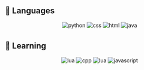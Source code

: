 <!--
**jeffock/jeffock** is a ✨ _special_ ✨ repository because its `README.md` (this file) appears on your GitHub profile.

Here are some ideas to get you started:

- 🔭 I’m currently working on ...
- 🌱 I’m currently learning ...
- 👯 I’m looking to collaborate on ...
- 🤔 I’m looking for help with ...
- 💬 Ask me about ...
- 📫 How to reach me: ...
- 😄 Pronouns: ...
- ⚡ Fun fact: ...
-->

<br/>

## 🔭 Languages
<div align="center">
  <img src=https://img.shields.io/badge/Python-3776AB?style=for-the-badge&logo=python&logoColor=white alt=python style="margin-bottom: 5px;" />
  <img src=https://img.shields.io/badge/CSS3-1572B6?style=for-the-badge&logo=css3&logoColor=white alt=css style="margin-bottom: 5px;" />
  <img src=https://img.shields.io/badge/HTML5-E34F26?style=for-the-badge&logo=html5&logoColor=white alt=html style="margin-bottom: 5px;" />
  <img src=https://img.shields.io/badge/Java-ED8B00?style=for-the-badge&logo=openjdk&logoColor=white alt=java style="margin-bottom: 5px;" />
</div>  


## 🌱 Learning
<div align="center">
  <img src=https://img.shields.io/badge/C-00599C?style=for-the-badge&logo=c&logoColor=white alt=lua style="margin-bottom: 5px;" />
  <img src=https://img.shields.io/badge/C%2B%2B-00599C?style=for-the-badge&logo=c%2B%2B&logoColor=white alt=cpp style="margin-bottom: 5px;" />
  <img src=https://img.shields.io/badge/Lua-2C2D72?style=for-the-badge&logo=lua&logoColor=white alt=lua style="margin-bottom: 5px;" />
  <img src=https://img.shields.io/badge/JavaScript-323330?style=for-the-badge&logo=javascript&logoColor=F7DF1E alt=javascript style="margin-bottom: 5px;" />
</div>  

<!--
## 💻 DevOps  
<div align="center">
  <img src=https://img.shields.io/badge/Windows-0078D6?style=for-the-badge&logo=windows&logoColor=white alt=windows style="margin-bottom: 5px;" />
  <img src=https://img.shields.io/badge/GIT-E44C30?style=for-the-badge&logo=git&logoColor=white alt=git style="margin-bottom: 5px;" />
  <img src=https://img.shields.io/badge/Linux-FCC624?style=for-the-badge&logo=linux&logoColor=black alt=linux style="margin-bottom: 5px;" />
</div>  

-->

<br/>


<!--
<br/>  

## Github:  
<div align="center"><img src="https://github-readme-stats.vercel.app/api?username=jeffock&show_icons=true&count_private=true&hide_border=true" align="center" /></div>  

<br/>  
-->


